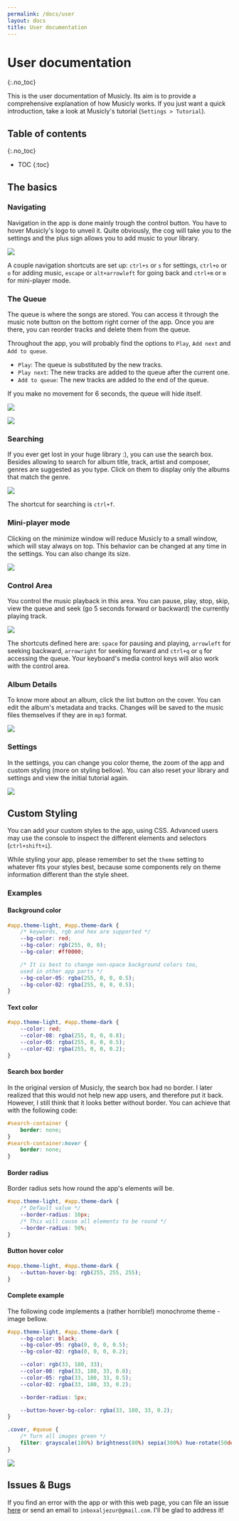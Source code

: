 ```yaml
---
permalink: /docs/user
layout: docs
title: User documentation
---
```


# User documentation
{:.no_toc}

This is the user documentation of Musicly. Its aim is to provide a comprehensive explanation of how Musicly works. If you just want a quick introduction, take a look at Musicly's tutorial (`Settings > Tutorial`).

## Table of contents
{:.no_toc}

* TOC
{:toc}

## The basics

### Navigating

Navigation in the app is done mainly trough the control button. You have to hover Musicly's logo to unveil it. Quite obviously, the cog will take you to the settings and the plus sign allows you to add music to your library.

![](./images/main.jpg)

A couple navigation shortcuts are set up: `ctrl+s` or `s` for settings, `ctrl+o` or `o` for adding music, `escape` or `alt+arrowleft` for going back and `ctrl+m` or `m` for mini-player mode.

### The Queue

The queue is where the songs are stored. You can access it through the music note button on the bottom right corner of the app. Once you are there, you can reorder tracks and delete them from the queue.

Throughout the app, you will probably find the options to `Play`, `Add next` and `Add to queue`.

- `Play`: The queue is substituted by the new tracks.
- `Play next`: The new tracks are added to the queue after the current one.
- `Add to queue`: The new tracks are added to the end of the queue.

If you make no movement for 6 seconds, the queue will hide itself.

![](./images/tracks.jpg)

![](./images/queue.jpg)

### Searching

If you ever get lost in your huge library :), you can use the search box. Besides allowing to search for album title, track, artist and composer, genres are suggested as you type. Click on them to display only the albums that match the genre.

![](./images/search.jpg)

The shortcut for searching is `ctrl+f`.

### Mini-player mode

Clicking on the minimize window will reduce Musicly to a small window, which will stay always on top. This behavior can be changed at any time in the settings. You can also change its size.

![](../../assets/miniplayer.jpg)

### Control Area

You control the music playback in this area. You can pause, play, stop, skip, view the queue and seek (go 5 seconds forward or backward) the currently playing track.

![](./images/control.jpg)

The shortcuts defined here are: `space` for pausing and playing, `arrowleft` for seeking backward, `arrowright` for seeking forward and `ctrl+q` or `q` for accessing the queue. Your keyboard's media control keys will also work with the control area.

### Album Details

To know more about an album, click the list button on the cover. You can edit the album's metadata and tracks. Changes will be saved to the music files themselves if they are in `mp3` format.

![](./images/details.jpg)

### Settings

In the settings, you can change you color theme, the zoom of the app and custom styling (more on styling bellow). You can also reset your library and settings and view the initial tutorial again.

![](./images/settings.jpg)

## Custom Styling

You can add your custom styles to the app, using CSS. Advanced users may use the console to inspect the different elements and selectors (`ctrl+shift+i`).

While styling your app, please remember to set the `theme` setting to whatever fits your styles best, because some components rely on theme information different than the style sheet.

### Examples

#### Background color

```css
#app.theme-light, #app.theme-dark {
    /* keywords, rgb and hex are supported */
    --bg-color: red;
    --bg-color: rgb(255, 0, 0);
    --bg-color: #ff0000;

    /* It is best to change non-opace background colors too,
    used in other app parts */
    --bg-color-05: rgba(255, 0, 0, 0.5);
    --bg-color-02: rgba(255, 0, 0, 0.5);
}
```

#### Text color

```css
#app.theme-light, #app.theme-dark {
    --color: red;
    --color-08: rgba(255, 0, 0, 0.8);
    --color-05: rgba(255, 0, 0, 0.5);
    --color-02: rgba(255, 0, 0, 0.2);
}
```

#### Search box border

In the original version of Musicly, the search box had no border. I later realized that this would not help new app users, and therefore put it back. However, I still think that it looks better without border. You can achieve that with the following code:

```css
#search-container {
    border: none;
}
#search-container:hover {
    border: none;
}
```

#### Border radius

Border radius sets how round the app's elements will be.

```css
#app.theme-light, #app.theme-dark {
    /* Default value */
    --border-radius: 10px;
    /* This will cause all elements to be round */
    --border-radius: 50%;
}
```

#### Button hover color

```css
#app.theme-light, #app.theme-dark {
    --button-hover-bg: rgb(255, 255, 255);
}
```

#### Complete example

The following code implements a (rather horrible!) monochrome theme - image bellow.

```css
#app.theme-light, #app.theme-dark {
    --bg-color: black;
    --bg-color-05: rgba(0, 0, 0, 0.5);
    --bg-color-02: rgba(0, 0, 0, 0.2);

    --color: rgb(33, 180, 33);
    --color-08: rgba(33, 180, 33, 0.8);
    --color-05: rgba(33, 180, 33, 0.5);
    --color-02: rgba(33, 180, 33, 0.2);

    --border-radius: 5px;

    --button-hover-bg-color: rgba(33, 180, 33, 0.2);
}

.cover, #queue {
    /* Turn all images green */
    filter: grayscale(100%) brightness(80%) sepia(300%) hue-rotate(50deg) saturate(200%);
}
```

![](./images/monochrome.jpg)

## Issues & Bugs

If you find an error with the app or with this web page, you can file an issue [here](https://github.com/m7kra/Musicly/issues) or send an email to `inboxaljezur@gmail.com`. I'll be glad to address it!